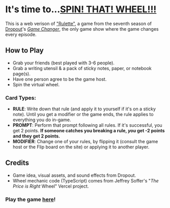 # It's time to...[SPIN! THAT! WHEEL!!!](https://www.youtube.com/shorts/0tP7buCigls)
This is a web verison of ["Rulette"](https://www.dropout.tv/videos/rulette), a game from the seventh season of [Dropout](https://dropout.tv)'s [*Game Changer*](https://www.youtube.com/c/GameChangerShorts), the only game show where the game changes every episode.

## How to Play
- Grab your friends (best played with 3-6 people).
- Grab a writing utensil & a pack of sticky notes, paper, or notebook page(s).
- Have one person agree to be the game host.
- Spin the virtual wheel.

### Card Types:
- **RULE**: Write down that rule (and apply it to yourself if it's on a sticky note). Until you get a modifier or the game ends, the rule applies to everything you do in-game.
- **PROMPT**: Perform that prompt following all rules. If it's successful, you get 2 points. **If someone catches you breaking a rule, _you_ get -2 points and they get 2 points.**
- **MODIFIER**: Change one of your rules, by flipping it (consult the game host or the Flip board on the site) or applying it to another player.

## Credits
- Game idea, visual assets, and sound effects from Dropout.
- Wheel mechanic code (TypeScript) comes from Jeffrey Soffer's "*The Price is Right* Wheel" Vercel project.

### Play the game [here](https://rulette.vercel.app)!
